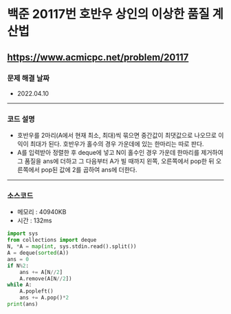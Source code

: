 # 백준 20117번 호반우 상인의 이상한 품질 계산법
https://www.acmicpc.net/problem/20117
---

### 문제 해결 날짜
- 2022.04.10
---

### 코드 설명
- 호반우를 2마리(A에서 현재 최소, 최대)씩 묶으면 중간값이 최댓값으로 나오므로 이익이 최대가 된다. 호반우가 홀수의 경우 가운데에 있는 한마리는 따로 판다.
- A를 입력받아 정렬한 후 deque에 넣고 N이 홀수인 경우 가운데 한마리를 제거하여 그 품질을 ans에 더하고 그 다음부터 A가 빌 때까지 왼쪽, 오른쪽에서 pop한 뒤 오른쪽에서 pop된 값에 2를 곱하여 ans에 더한다.
---

### 소스코드
- 메모리 : 40940KB
- 시간 : 132ms
```Python
import sys
from collections import deque
N, *A = map(int, sys.stdin.read().split())
A = deque(sorted(A))
ans = 0
if N%2:
    ans += A[N//2]
    A.remove(A[N//2])
while A:
    A.popleft()
    ans += A.pop()*2
print(ans)
```